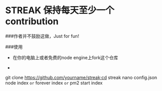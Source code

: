 # STREAK 保持每天至少一个contribution
###作者并不鼓励这做，Just for fun!

###使用
* 在你的电脑上或者免费的node engine上fork这个仓库
* ```
git clone https://github.com/yourname/streak;cd streak
nano config.json
node index `or` forever index `or` pm2 start index
```

